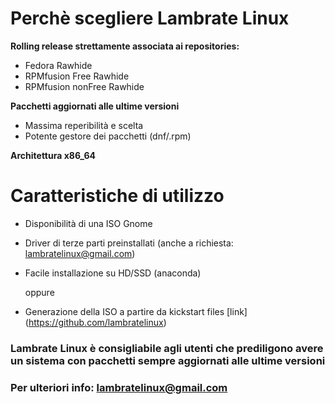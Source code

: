 
# Perchè scegliere Lambrate Linux

 **Rolling release strettamente associata ai repositories:**

  - Fedora Rawhide
  - RPMfusion Free Rawhide
  - RPMfusion nonFree Rawhide
 
 **Pacchetti aggiornati alle ultime versioni**
 
  - Massima reperibilità e scelta
  - Potente gestore dei pacchetti (dnf/.rpm)
  
 **Architettura x86_64**


# Caratteristiche di utilizzo

 - Disponibilità di una ISO Gnome
 - Driver di terze parti preinstallati (anche a richiesta: lambratelinux@gmail.com)
 - Facile installazione su HD/SSD (anaconda)
 
    oppure
 
 - Generazione della ISO a partire da kickstart files [link] (https://github.com/lambratelinux)

### Lambrate Linux è consigliabile agli utenti che prediligono avere un sistema con pacchetti sempre aggiornati alle ultime versioni

### Per ulteriori info: lambratelinux@gmail.com
